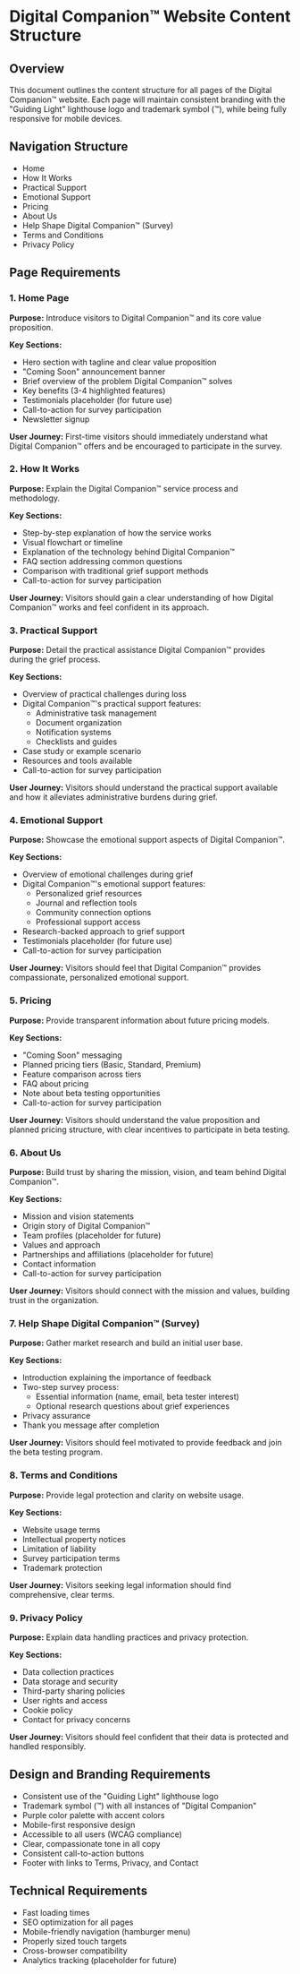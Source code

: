 # Digital Companion™ Website Content Structure

## Overview
This document outlines the content structure for all pages of the Digital Companion™ website. Each page will maintain consistent branding with the "Guiding Light" lighthouse logo and trademark symbol (™), while being fully responsive for mobile devices.

## Navigation Structure
- Home
- How It Works
- Practical Support
- Emotional Support
- Pricing
- About Us
- Help Shape Digital Companion™ (Survey)
- Terms and Conditions
- Privacy Policy

## Page Requirements

### 1. Home Page
**Purpose:** Introduce visitors to Digital Companion™ and its core value proposition.

**Key Sections:**
- Hero section with tagline and clear value proposition
- "Coming Soon" announcement banner
- Brief overview of the problem Digital Companion™ solves
- Key benefits (3-4 highlighted features)
- Testimonials placeholder (for future use)
- Call-to-action for survey participation
- Newsletter signup

**User Journey:** First-time visitors should immediately understand what Digital Companion™ offers and be encouraged to participate in the survey.

### 2. How It Works
**Purpose:** Explain the Digital Companion™ service process and methodology.

**Key Sections:**
- Step-by-step explanation of how the service works
- Visual flowchart or timeline
- Explanation of the technology behind Digital Companion™
- FAQ section addressing common questions
- Comparison with traditional grief support methods
- Call-to-action for survey participation

**User Journey:** Visitors should gain a clear understanding of how Digital Companion™ works and feel confident in its approach.

### 3. Practical Support
**Purpose:** Detail the practical assistance Digital Companion™ provides during the grief process.

**Key Sections:**
- Overview of practical challenges during loss
- Digital Companion™'s practical support features:
  - Administrative task management
  - Document organization
  - Notification systems
  - Checklists and guides
- Case study or example scenario
- Resources and tools available
- Call-to-action for survey participation

**User Journey:** Visitors should understand the practical support available and how it alleviates administrative burdens during grief.

### 4. Emotional Support
**Purpose:** Showcase the emotional support aspects of Digital Companion™.

**Key Sections:**
- Overview of emotional challenges during grief
- Digital Companion™'s emotional support features:
  - Personalized grief resources
  - Journal and reflection tools
  - Community connection options
  - Professional support access
- Research-backed approach to grief support
- Testimonials placeholder (for future use)
- Call-to-action for survey participation

**User Journey:** Visitors should feel that Digital Companion™ provides compassionate, personalized emotional support.

### 5. Pricing
**Purpose:** Provide transparent information about future pricing models.

**Key Sections:**
- "Coming Soon" messaging
- Planned pricing tiers (Basic, Standard, Premium)
- Feature comparison across tiers
- FAQ about pricing
- Note about beta testing opportunities
- Call-to-action for survey participation

**User Journey:** Visitors should understand the value proposition and planned pricing structure, with clear incentives to participate in beta testing.

### 6. About Us
**Purpose:** Build trust by sharing the mission, vision, and team behind Digital Companion™.

**Key Sections:**
- Mission and vision statements
- Origin story of Digital Companion™
- Team profiles (placeholder for future)
- Values and approach
- Partnerships and affiliations (placeholder for future)
- Contact information
- Call-to-action for survey participation

**User Journey:** Visitors should connect with the mission and values, building trust in the organization.

### 7. Help Shape Digital Companion™ (Survey)
**Purpose:** Gather market research and build an initial user base.

**Key Sections:**
- Introduction explaining the importance of feedback
- Two-step survey process:
  - Essential information (name, email, beta tester interest)
  - Optional research questions about grief experiences
- Privacy assurance
- Thank you message after completion

**User Journey:** Visitors should feel motivated to provide feedback and join the beta testing program.

### 8. Terms and Conditions
**Purpose:** Provide legal protection and clarity on website usage.

**Key Sections:**
- Website usage terms
- Intellectual property notices
- Limitation of liability
- Survey participation terms
- Trademark protection

**User Journey:** Visitors seeking legal information should find comprehensive, clear terms.

### 9. Privacy Policy
**Purpose:** Explain data handling practices and privacy protection.

**Key Sections:**
- Data collection practices
- Data storage and security
- Third-party sharing policies
- User rights and access
- Cookie policy
- Contact for privacy concerns

**User Journey:** Visitors should feel confident that their data is protected and handled responsibly.

## Design and Branding Requirements
- Consistent use of the "Guiding Light" lighthouse logo
- Trademark symbol (™) with all instances of "Digital Companion"
- Purple color palette with accent colors
- Mobile-first responsive design
- Accessible to all users (WCAG compliance)
- Clear, compassionate tone in all copy
- Consistent call-to-action buttons
- Footer with links to Terms, Privacy, and Contact

## Technical Requirements
- Fast loading times
- SEO optimization for all pages
- Mobile-friendly navigation (hamburger menu)
- Properly sized touch targets
- Cross-browser compatibility
- Analytics tracking (placeholder for future)
